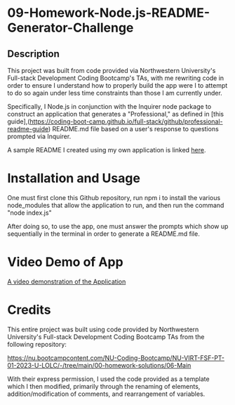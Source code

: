 # 09-Homework-Node.js-README-Generator-Challenge

## Description
This project was built from code provided via Northwestern University's Full-stack Development Coding Bootcamp's TAs, with me rewriting code in order to ensure I understand how to properly build the app were I to attempt to do so again under less time constraints than those I am currently under.

Specifically, I Node.js in conjunction with the Inquirer node package to construct an application that generates a "Professional," as defined in [this guide],(https://coding-boot-camp.github.io/full-stack/github/professional-readme-guide) README.md file based on a user's response to questions prompted via Inquirer.

A sample README I created using my own application is linked [here](TEST%20README.md).

# Installation and Usage
One must first clone this Github repository, run npm i to install the various node_modules that allow the application to run, and then run the command "node index.js"

After doing so, to use the app, one must answer the prompts which show up sequentially in the terminal in order to generate a README.md file.

# Video Demo of App
[A video demonstration of the Application](./09-Homework-Video-Demo.webm)

# Credits
This entire project was built using code provided by Northwestern University's Full-stack Development Coding Bootcamp TAs from the following repository:

https://nu.bootcampcontent.com/NU-Coding-Bootcamp/NU-VIRT-FSF-PT-01-2023-U-LOLC/-/tree/main/00-homework-solutions/06-Main

With their express permission, I used the code provided as a template which I then modified, primarily through the renaming of elements, addition/modification of comments, and rearrangement of variables.
